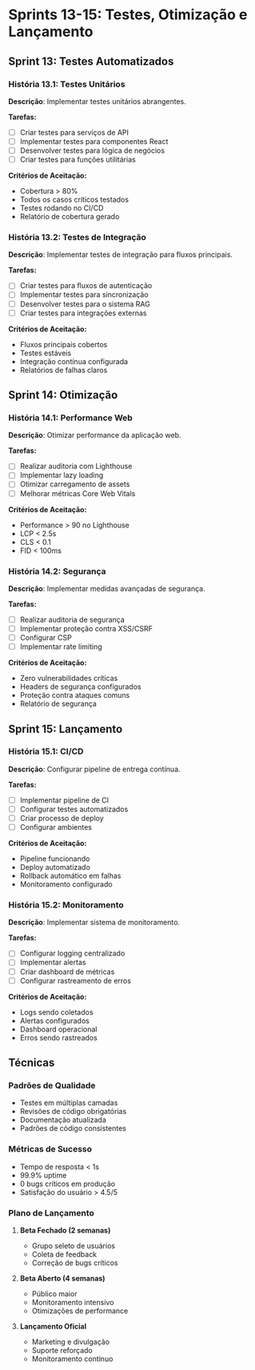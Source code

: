 # Sprints 13-15: Testes, Otimização e Lançamento

## Sprint 13: Testes Automatizados

### História 13.1: Testes Unitários
**Descrição**: Implementar testes unitários abrangentes.

**Tarefas:**
- [ ] Criar testes para serviços de API
- [ ] Implementar testes para componentes React
- [ ] Desenvolver testes para lógica de negócios
- [ ] Criar testes para funções utilitárias

**Critérios de Aceitação:**
- Cobertura > 80%
- Todos os casos críticos testados
- Testes rodando no CI/CD
- Relatório de cobertura gerado

### História 13.2: Testes de Integração
**Descrição**: Implementar testes de integração para fluxos principais.

**Tarefas:**
- [ ] Criar testes para fluxos de autenticação
- [ ] Implementar testes para sincronização
- [ ] Desenvolver testes para o sistema RAG
- [ ] Criar testes para integrações externas

**Critérios de Aceitação:**
- Fluxos principais cobertos
- Testes estáveis
- Integração contínua configurada
- Relatórios de falhas claros

## Sprint 14: Otimização

### História 14.1: Performance Web
**Descrição**: Otimizar performance da aplicação web.

**Tarefas:**
- [ ] Realizar auditoria com Lighthouse
- [ ] Implementar lazy loading
- [ ] Otimizar carregamento de assets
- [ ] Melhorar métricas Core Web Vitals

**Critérios de Aceitação:**
- Performance > 90 no Lighthouse
- LCP < 2.5s
- CLS < 0.1
- FID < 100ms

### História 14.2: Segurança
**Descrição**: Implementar medidas avançadas de segurança.

**Tarefas:**
- [ ] Realizar auditoria de segurança
- [ ] Implementar proteção contra XSS/CSRF
- [ ] Configurar CSP
- [ ] Implementar rate limiting

**Critérios de Aceitação:**
- Zero vulnerabilidades críticas
- Headers de segurança configurados
- Proteção contra ataques comuns
- Relatório de segurança

## Sprint 15: Lançamento

### História 15.1: CI/CD
**Descrição**: Configurar pipeline de entrega contínua.

**Tarefas:**
- [ ] Implementar pipeline de CI
- [ ] Configurar testes automatizados
- [ ] Criar processo de deploy
- [ ] Configurar ambientes

**Critérios de Aceitação:**
- Pipeline funcionando
- Deploy automatizado
- Rollback automático em falhas
- Monitoramento configurado

### História 15.2: Monitoramento
**Descrição**: Implementar sistema de monitoramento.

**Tarefas:**
- [ ] Configurar logging centralizado
- [ ] Implementar alertas
- [ ] Criar dashboard de métricas
- [ ] Configurar rastreamento de erros

**Critérios de Aceitação:**
- Logs sendo coletados
- Alertas configurados
- Dashboard operacional
- Erros sendo rastreados

## Técnicas

### Padrões de Qualidade
- Testes em múltiplas camadas
- Revisões de código obrigatórias
- Documentação atualizada
- Padrões de código consistentes

### Métricas de Sucesso
- Tempo de resposta < 1s
- 99.9% uptime
- 0 bugs críticos em produção
- Satisfação do usuário > 4.5/5

### Plano de Lançamento
1. **Beta Fechado (2 semanas)**
   - Grupo seleto de usuários
   - Coleta de feedback
   - Correção de bugs críticos

2. **Beta Aberto (4 semanas)**
   - Público maior
   - Monitoramento intensivo
   - Otimizações de performance

3. **Lançamento Oficial**
   - Marketing e divulgação
   - Suporte reforçado
   - Monitoramento contínuo
